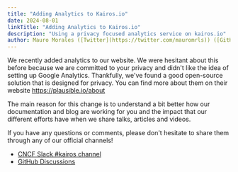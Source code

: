 ```yaml
---
title: "Adding Analytics to Kairos.io"
date: 2024-08-01
linkTitle: "Adding Analytics to Kairos.io"
description: "Using a privacy focused analytics service on kairos.io"
author: Mauro Morales ([Twitter](https://twitter.com/mauromrls)) ([GitHub](https://github.com/mauromorales))
---
```


We recently added analytics to our website. We were hesitant about this before because we are committed to your privacy and didn't like the idea of setting up Google Analytics. Thankfully, we've found a good open-source solution that is designed for privacy. You can find more about them on their website https://plausible.io/about

The main reason for this change is to understand a bit better how our documentation and blog are working for you and the impact that our different efforts have when we share talks, articles and videos.

If you have any questions or comments, please don't hesitate to share them through any of our official channels!

- [CNCF Slack #kairos channel](https://cloud-native.slack.com/archives/C0707M8UEU8)
- [GitHub Discussions](https://github.com/kairos-io/kairos/discussions)
